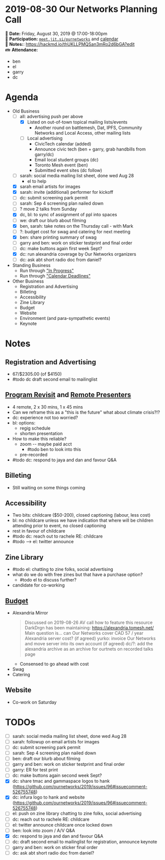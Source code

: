 # 2019-08-30 Our Networks Planning Call

:date: **Date:** Friday, August 30, 2019 @ 17:00-18:00pm  
:raising_hand: **Participation:** [`meet.jit.si/ournetworks`](https://meet.jit.si/ournetworks) and [calendar](https://calendar.google.com/calendar/embed?src=aers7atolh0uurlfmkoki9kikg%40group.calendar.google.com&ctz=America%2FToronto)  
:notebook: **Notes:**: https://hackmd.io/thUKLLPMQSan3mRo2d6bGA?edit  
:family: **Attendance:**
- ben
- el
- garry
- dc

# Agenda

- Old Business
    - [ ] all: advertising push per above
        - [x] Listed on out-of-town topical mailing lists/events
            - Another round on battlemesh, Dat, IPFS, Community Networks and Local Access, other mailing lists
        - [ ] Local advertising
            - CivicTech calendar (added)
            - Announce civic tech (ben + garry, grab handbills from garry/dc)
            - Email local student groups (dc)
            - Toronto Mesh event (ben)
            - Submitted event sites (dc follow)
    - [ ] sarah: social media mailing list sheet, done wed Aug 28
        - el to help
    - [x] sarah email artists for images 
    - [x] sarah: invite (additional) performer for kickoff
    - [ ] dc: submit screening park permit
    - [ ] sarah: Sep 4 screening plan nailed down
    - [ ] ? move 2 talks from Sunday 
    - [x] dc, bl: to sync of assignment of ppl into spaces
    - [ ] we: draft our blurb about filming
    - [x] ben, sarah: take notes on the Thursday call - with Mark
    - [ ] ?: budget cost for swag and catering for next meeting
    - [x] ben: share printing summary of swag
    - [ ] garry and ben: work on sticker testprint and final order
    - [ ] dc: make buttons again first week Sept?
    - [x] dc: run alexandria coverage by Our Networks organizers
    - [ ] dc: ask abt short radio doc from daniel?
- Standing Business
  - Run through ["In Progress"](https://github.com/ournetworks/2019/projects/1)
  - Run through ["Calendar Deadlines"](https://calendar.google.com/calendar/embed?src=aers7atolh0uurlfmkoki9kikg%40group.calendar.google.com&ctz=America%2FToronto)
- Other Business
    - Registration and Advertising
    - Billeting
    - Accessibility
    - Zine Library
    - Budget
    - Website 
    - Environment (and para-sympathetic events)
    - Keynote

# Notes

## Registration and Advertising

- 67/$2305.00 (of $4150)
- #todo dc draft second email to mailinglist

## [Program Revisit](https://docs.google.com/spreadsheets/d/18ITuO_tJIRs9kl5td9rqcj3tuB5qxEihCvYDyLcTU5s/edit?pli=1#gid=199720544) and [Remote Presenters](https://github.com/ournetworks/2019/issues/80)

- 4 remote, 2 x 30 mins, 1 x 45 mins 
- Can we reframe this as a "this is the future" what about climate crisis?!?
- dc: experience not too worried?
- bl: options:
    - regig schedule
    - shorten presentation
- How to make this reliable?
    - zoom -- maybe paid acct
        - #todo ben to look into this
    - pre-recorded
- #todo dc: respond to jaya and dan and favour Q&A

## Billeting

- Still waiting on some things coming

## Accessibility

- Two bits: childcare ($50-200), closed captioning (labour, less cost)
- bl: no childcare unless we have indication that where will be children attending prior to event, no closed captioning
- rest in favour of childcare
- #todo dc: reach out to rachele RE: childcare
- #todo --> el: twitter announce

## Zine Library

- #todo el: chatting to zine folks, social advertising
- what do we do with free zines but that have a purchase option?
    - #todo el to discuss further?
- candidate for co-working

## [Budget](https://docs.google.com/spreadsheets/d/1vNI_1LzYn8_36MxNLmlIxAJSqyLfilyhDQ7qI4I9l70/edit)

- Alexandria Mirror
    > Discussed on 2019-08-26 AV call how to feature this resource DarkDrgn has been maintaining: https://alexandria.tomesh.net/
    > Main question is... can Our Networks cover CAD 57 / year Alexandria server cost?
    > (if agreed) yurko: invoice Our Networks and move server into its own account
    > (if agreed) dc/?: add the alexandria archive as an archive for ourtnets on recorded talks page
    - Consensed to go ahead with cost
- Swag
- Catering

## Website 

- Co-work on Saturday


# TODOs

- [ ] sarah: social media mailing list sheet, done wed Aug 28
- [ ] sarah: followup on email artists for images 
- [ ] dc: submit screening park permit
- [ ] sarah: Sep 4 screening plan nailed down
- [ ] ben: draft our blurb about filming
- [ ] garry and ben: work on sticker testprint and final order
- [ ] garry: ER for test print
- [ ] dc: make buttons again second week Sept?
- [x] dc: share tmac and gammaspace logos to hank (https://github.com/ournetworks/2019/issues/96#issuecomment-526755748)
- [x] dc: infura logo to hank and website (https://github.com/ournetworks/2019/issues/96#issuecomment-526755748)
- [ ] el: push on zine library chatting to zine folks, social advertising
- [ ] dc: reach out to rachele RE: childcare
- [ ] el: twitter announce childcare once locked down
- [ ] ben: look into zoom / A/V Q&A
- [x] dc: respond to jaya and dan and favour Q&A
- [ ] dc: draft second email to mailinglist for registration, announce keynote
- [ ] garry and ben: work on sticker final order
- [ ] dc: ask abt short radio doc from daniel?
